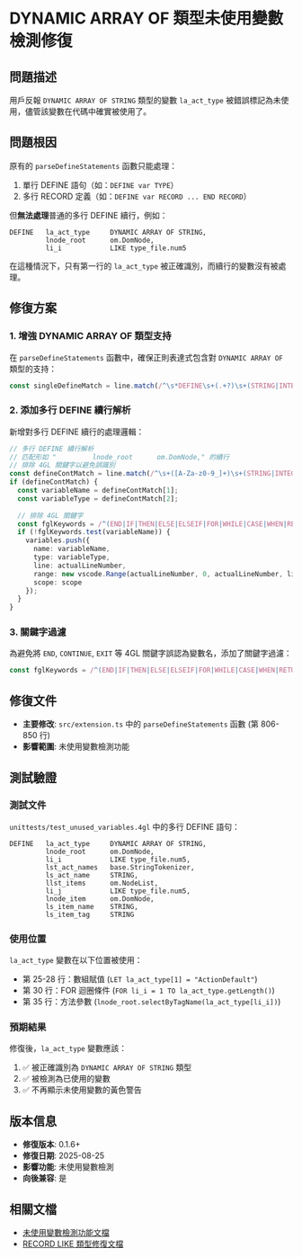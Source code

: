 # DYNAMIC ARRAY OF 類型未使用變數檢測修復

## 問題描述

用戶反報 `DYNAMIC ARRAY OF STRING` 類型的變數 `la_act_type` 被錯誤標記為未使用，儘管該變數在代碼中確實被使用了。

## 問題根因

原有的 `parseDefineStatements` 函數只能處理：
1. 單行 DEFINE 語句（如：`DEFINE var TYPE`）  
2. 多行 RECORD 定義（如：`DEFINE var RECORD ... END RECORD`）

但**無法處理**普通的多行 DEFINE 續行，例如：
```4gl
DEFINE   la_act_type     DYNAMIC ARRAY OF STRING,
         lnode_root      om.DomNode,
         li_i            LIKE type_file.num5
```

在這種情況下，只有第一行的 `la_act_type` 被正確識別，而續行的變數沒有被處理。

## 修復方案

### 1. 增強 DYNAMIC ARRAY OF 類型支持

在 `parseDefineStatements` 函數中，確保正則表達式包含對 `DYNAMIC ARRAY OF` 類型的支持：

```typescript
const singleDefineMatch = line.match(/^\s*DEFINE\s+(.+?)\s+(STRING|INTEGER|...|DYNAMIC\s+ARRAY\s+OF\s+\w+|...)\s*.*$/i);
```

### 2. 添加多行 DEFINE 續行解析

新增對多行 DEFINE 續行的處理邏輯：

```typescript
// 多行 DEFINE 續行解析
// 匹配形如 "         lnode_root      om.DomNode," 的續行
// 排除 4GL 關鍵字以避免誤識別
const defineContMatch = line.match(/^\s+([A-Za-z0-9_]+)\s+(STRING|INTEGER|...|DYNAMIC\s+ARRAY\s+OF\s+\w+|...)\s*,?\s*$/i);
if (defineContMatch) {
  const variableName = defineContMatch[1];
  const variableType = defineContMatch[2];
  
  // 排除 4GL 關鍵字
  const fglKeywords = /^(END|IF|THEN|ELSE|ELSEIF|FOR|WHILE|CASE|WHEN|RETURN|...)$/i;
  if (!fglKeywords.test(variableName)) {
    variables.push({
      name: variableName,
      type: variableType,
      line: actualLineNumber,
      range: new vscode.Range(actualLineNumber, 0, actualLineNumber, line.length),
      scope: scope
    });
  }
}
```

### 3. 關鍵字過濾

為避免將 `END`, `CONTINUE`, `EXIT` 等 4GL 關鍵字誤認為變數名，添加了關鍵字過濾：

```typescript
const fglKeywords = /^(END|IF|THEN|ELSE|ELSEIF|FOR|WHILE|CASE|WHEN|RETURN|CALL|LET|DISPLAY|PRINT|MESSAGE|CONTINUE|EXIT|FUNCTION|MAIN|RECORD|TYPE|DEFINE|GLOBAL|GLOBALS|LIKE|TO|FROM|WHERE|SELECT|INSERT|UPDATE|DELETE|NULL|TRUE|FALSE)$/i;
```

## 修復文件

- **主要修改**: `src/extension.ts` 中的 `parseDefineStatements` 函數 (第 806-850 行)
- **影響範圍**: 未使用變數檢測功能

## 測試驗證

### 測試文件
`unittests/test_unused_variables.4gl` 中的多行 DEFINE 語句：

```4gl
DEFINE   la_act_type     DYNAMIC ARRAY OF STRING,
         lnode_root      om.DomNode,
         li_i            LIKE type_file.num5,
         lst_act_names   base.StringTokenizer,
         ls_act_name     STRING,
         llst_items      om.NodeList,
         li_j            LIKE type_file.num5,
         lnode_item      om.DomNode,
         ls_item_name    STRING,
         ls_item_tag     STRING
```

### 使用位置
`la_act_type` 變數在以下位置被使用：
- 第 25-28 行：數組賦值 (`LET la_act_type[1] = "ActionDefault"`)
- 第 30 行：FOR 迴圈條件 (`FOR li_i = 1 TO la_act_type.getLength()`)
- 第 35 行：方法參數 (`lnode_root.selectByTagName(la_act_type[li_i])`)

### 預期結果
修復後，`la_act_type` 變數應該：
1. ✅ 被正確識別為 `DYNAMIC ARRAY OF STRING` 類型
2. ✅ 被檢測為已使用的變數
3. ✅ 不再顯示未使用變數的黃色警告

## 版本信息

- **修復版本**: 0.1.6+
- **修復日期**: 2025-08-25
- **影響功能**: 未使用變數檢測
- **向後兼容**: 是

## 相關文檔

- [未使用變數檢測功能文檔](./UNUSED_VARIABLE_DETECTION.md)
- [RECORD LIKE 類型修復文檔](./TYPE_RECORD_FIX.md)